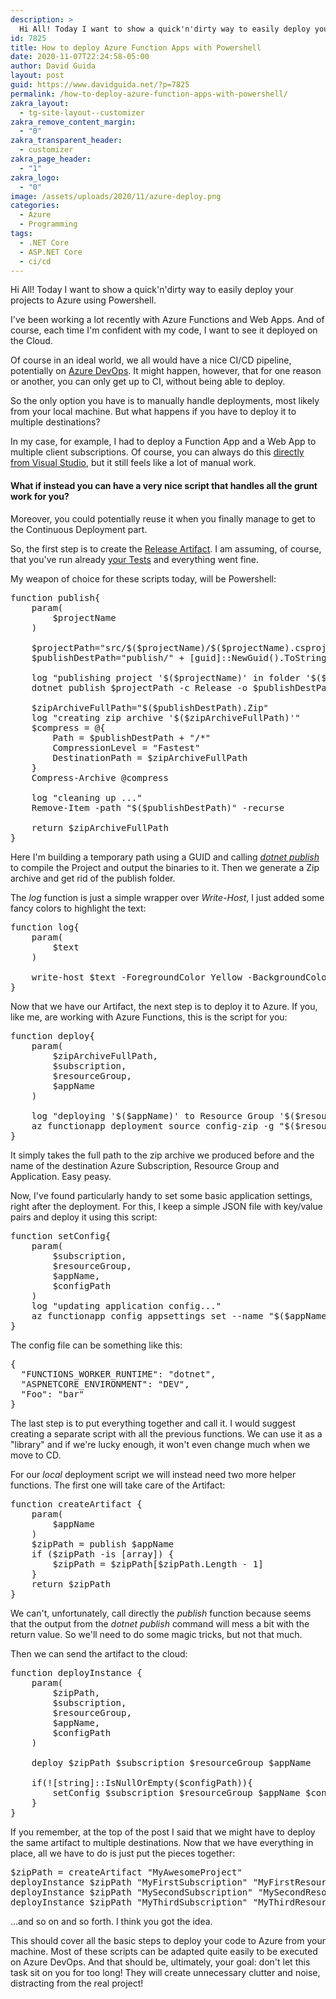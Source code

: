 ```yaml
---
description: >
  Hi All! Today I want to show a quick'n'dirty way to easily deploy your Azure Function Apps using Powershell.
id: 7825
title: How to deploy Azure Function Apps with Powershell
date: 2020-11-07T22:24:58-05:00
author: David Guida
layout: post
guid: https://www.davidguida.net/?p=7825
permalink: /how-to-deploy-azure-function-apps-with-powershell/
zakra_layout:
  - tg-site-layout--customizer
zakra_remove_content_margin:
  - "0"
zakra_transparent_header:
  - customizer
zakra_page_header:
  - "1"
zakra_logo:
  - "0"
image: /assets/uploads/2020/11/azure-deploy.png
categories:
  - Azure
  - Programming
tags:
  - .NET Core
  - ASP.NET Core
  - ci/cd
---
```

Hi All! Today I want to show a quick'n'dirty way to easily deploy your projects to Azure using Powershell.

I've been working a lot recently with Azure Functions and Web Apps. And of course, each time I'm confident with my code, I want to see it deployed on the Cloud.

Of course in an ideal world, we all would have a nice CI/CD pipeline, potentially on <a href="https://azure.microsoft.com/en-us/services/devops/?WT.mc_id=DOP-MVP-5003878" target="_blank" rel="noreferrer noopener">Azure DevOps</a>. It might happen, however, that for one reason or another, you can only get up to CI, without being able to deploy.

So the only option you have is to manually handle deployments, most likely from your local machine. But what happens if you have to deploy it to multiple destinations?

In my case, for example, I had to deploy a Function App and a Web App to multiple client subscriptions. Of course, you can always do this <a href="https://docs.microsoft.com/en-us/visualstudio/deployment/quickstart-deploy-to-azure?view=vs-2019&WT.mc_id=DOP-MVP-5003878" target="_blank" rel="noreferrer noopener">directly from Visual Studio</a>, but it still feels like a lot of manual work.

#### What if instead you can have a very nice script that handles all the grunt work for you?

Moreover, you could potentially reuse it when you finally manage to get to the Continuous Deployment part.

So, the first step is to create the <a rel="noreferrer noopener" href="https://docs.microsoft.com/en-us/azure/devops/pipelines/artifacts/artifacts-overview?view=azure-devops&WT.mc_id=DOP-MVP-5003878" target="_blank">Release Artifact</a>. I am assuming, of course, that you've run already <a rel="noreferrer noopener" href="https://www.davidguida.net/testing-azure-functions-on-azure-devops-part-1-setup/" target="_blank">your Tests</a> and everything went fine.

My weapon of choice for these scripts today, will be Powershell:

<pre class="EnlighterJSRAW" data-enlighter-language="powershell" data-enlighter-theme="" data-enlighter-highlight="" data-enlighter-linenumbers="" data-enlighter-lineoffset="" data-enlighter-title="" data-enlighter-group="">function publish{
    param(
        $projectName        
    )

    $projectPath="src/$($projectName)/$($projectName).csproj"
    $publishDestPath="publish/" + [guid]::NewGuid().ToString()

    log "publishing project '$($projectName)' in folder '$($publishDestPath)' ..." 
    dotnet publish $projectPath -c Release -o $publishDestPath

    $zipArchiveFullPath="$($publishDestPath).Zip"
    log "creating zip archive '$($zipArchiveFullPath)'"
    $compress = @{
        Path = $publishDestPath + "/*"
        CompressionLevel = "Fastest"
        DestinationPath = $zipArchiveFullPath
    }
    Compress-Archive @compress

    log "cleaning up ..."
    Remove-Item -path "$($publishDestPath)" -recurse

    return $zipArchiveFullPath
}</pre>

Here I'm building a temporary path using a GUID and calling _<a href="https://docs.microsoft.com/en-us/dotnet/core/tools/dotnet-publish?WT.mc_id=DOP-MVP-5003878" target="_blank" rel="noreferrer noopener">dotnet publish</a>_ to compile the Project and output the binaries to it. Then we generate a Zip archive and get rid of the publish folder.

The _log_ function is just a simple wrapper over _Write-Host_, I just added some fancy colors to highlight the text:

<pre class="EnlighterJSRAW" data-enlighter-language="powershell" data-enlighter-theme="" data-enlighter-highlight="" data-enlighter-linenumbers="" data-enlighter-lineoffset="" data-enlighter-title="" data-enlighter-group="">function log{
    param(
        $text
    )

    write-host $text -ForegroundColor Yellow -BackgroundColor DarkGreen
}</pre>

Now that we have our Artifact, the next step is to deploy it to Azure. If you, like me, are working with Azure Functions, this is the script for you:

<pre class="EnlighterJSRAW" data-enlighter-language="powershell" data-enlighter-theme="" data-enlighter-highlight="" data-enlighter-linenumbers="" data-enlighter-lineoffset="" data-enlighter-title="" data-enlighter-group="">function deploy{
    param(
        $zipArchiveFullPath,
        $subscription,
        $resourceGroup,        
        $appName
    )    

    log "deploying '$($appName)' to Resource Group '$($resourceGroup)' in Subscription '$($subscription)' from zip '$($zipArchiveFullPath)' ..."
    az functionapp deployment source config-zip -g "$($resourceGroup)" -n "$($appName)" --src "$($zipArchiveFullPath)" --subscription "$($subscription)"   
}</pre>

It simply takes the full path to the zip archive we produced before and the name of the destination Azure Subscription, Resource Group and Application. Easy peasy.

Now, I've found particularly handy to set some basic application settings, right after the deployment. For this, I keep a simple JSON file with key/value pairs and deploy it using this script:

<pre class="EnlighterJSRAW" data-enlighter-language="powershell" data-enlighter-theme="" data-enlighter-highlight="" data-enlighter-linenumbers="" data-enlighter-lineoffset="" data-enlighter-title="" data-enlighter-group="">function setConfig{
    param(
        $subscription,
        $resourceGroup,        
        $appName,
        $configPath
    )
    log "updating application config..."
    az functionapp config appsettings set --name "$($appName)" --resource-group "$($resourceGroup)" --subscription "$($subscription)" --settings @$configPath
}</pre>

The config file can be something like this:

<pre class="EnlighterJSRAW" data-enlighter-language="json" data-enlighter-theme="" data-enlighter-highlight="" data-enlighter-linenumbers="" data-enlighter-lineoffset="" data-enlighter-title="" data-enlighter-group="">{
  "FUNCTIONS_WORKER_RUNTIME": "dotnet",  
  "ASPNETCORE_ENVIRONMENT": "DEV",
  "Foo": "bar"
}
</pre>

The last step is to put everything together and call it. I would suggest creating a separate script with all the previous functions. We can use it as a "library" and if we're lucky enough, it won't even change much when we move to CD.

For our _local_ deployment script we will instead need two more helper functions. The first one will take care of the Artifact:

<pre class="EnlighterJSRAW" data-enlighter-language="powershell" data-enlighter-theme="" data-enlighter-highlight="" data-enlighter-linenumbers="" data-enlighter-lineoffset="" data-enlighter-title="" data-enlighter-group="">function createArtifact {
    param(
        $appName
    )
    $zipPath = publish $appName
    if ($zipPath -is [array]) {
        $zipPath = $zipPath[$zipPath.Length - 1]
    }
    return $zipPath
}</pre>

We can't, unfortunately, call directly the _publish_ function because seems that the output from the _dotnet publish_ command will mess a bit with the return value. So we'll need to do some magic tricks, but not that much.

Then we can send the artifact to the cloud:

<pre class="EnlighterJSRAW" data-enlighter-language="powershell" data-enlighter-theme="" data-enlighter-highlight="" data-enlighter-linenumbers="" data-enlighter-lineoffset="" data-enlighter-title="" data-enlighter-group="">function deployInstance {
    param(      
        $zipPath,  
        $subscription,
        $resourceGroup,        
        $appName,
        $configPath
    )

    deploy $zipPath $subscription $resourceGroup $appName

    if(![string]::IsNullOrEmpty($configPath)){
        setConfig $subscription $resourceGroup $appName $configPath
    }
}</pre>

If you remember, at the top of the post I said that we might have to deploy the same artifact to multiple destinations. Now that we have everything in place, all we have to do is just put the pieces together:

<pre class="EnlighterJSRAW" data-enlighter-language="generic" data-enlighter-theme="" data-enlighter-highlight="" data-enlighter-linenumbers="" data-enlighter-lineoffset="" data-enlighter-title="" data-enlighter-group="">$zipPath = createArtifact "MyAwesomeProject" 
deployInstance $zipPath "MyFirstSubscription" "MyFirstResourceGroup" "MyAwesomeProject1" "DEV.settings.json"
deployInstance $zipPath "MySecondSubscription" "MySecondResourceGroup" "MyAwesomeProject2" "DEV.settings.json"
deployInstance $zipPath "MyThirdSubscription" "MyThirdResourceGroup" "MyAwesomeProject3" "DEV.settings.json"</pre>

&#8230;and so on and so forth. I think you got the idea. 

This should cover all the basic steps to deploy your code to Azure from your machine. Most of these scripts can be adapted quite easily to be executed on Azure DevOps. And that should be, ultimately, your goal: don't let this task sit on you for too long! They will create unnecessary clutter and noise, distracting from the real project!

<div class="post-details-footer-widgets">
</div>